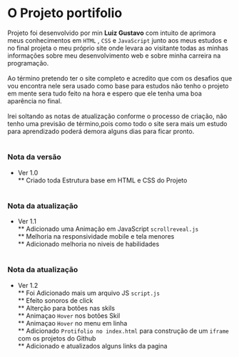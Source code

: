 # O Projeto portifolio <br>

Projeto foi desenvolvido por min <strong>Luiz Gustavo</strong> com intuito de aprimora meus conhecimentos em <code>HTML</code> , <code>CSS</code> e <code>JavaScript</code> junto aos meus estudos e no final projeta o meu próprio site onde levara ao visitante todas as minhas informações sobre meu desenvolvimento web e sobre minha carreira na programação. <br>
<br>
Ao término pretendo ter o site completo e acredito que com os desafios que vou encontra nele sera usado como base para estudos não tenho o projeto em mente sera tudo feito na hora e espero que ele tenha uma boa aparência no final. <br>
<br>
Irei soltando as notas de atualização conforme o processo de criação, não tenho uma previsão de término,pois como todo o site sera mais um estudo para aprendizado poderá demora alguns dias para ficar pronto.

#
### Nota da versão
* Ver 1.0 <br>
** Criado toda Estrutura base em HTML e CSS do Projeto
#
### Nota da atualização
* Ver 1.1 <br> 
** Adicionado uma Animação em JavaScript <code>scrollreveal.js</code> <br>
** Melhoria na responsividade mobile e tela menores <br>
** Adicionado melhoria no niveis de habilidades 

#
### Nota da atualização

* Ver 1.2 <br>
** Foi Adicionado mais um arquivo JS <code>script.js</code> <br>
** Efeito sonoros de click <br>
** Alterção para botões nas skils<br>
** Animaçao <code>Hover</code> nos botões Skil <br>
** Animaçao <code>Hover</code> no menu em linha <br>
** Adicionado <code>Protifolio no index.html</code> para construção de um <code>iframe</code> com os projetos do Github <br>
** Adicionado e atualizados alguns links da pagina 

#
